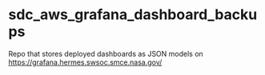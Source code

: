 # sdc_aws_grafana_dashboard_backups
Repo that stores deployed dashboards as JSON models on https://grafana.hermes.swsoc.smce.nasa.gov/
